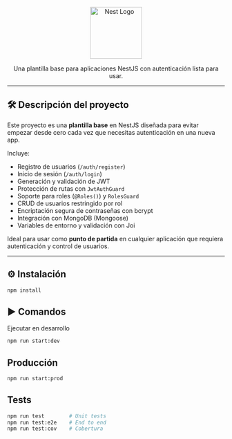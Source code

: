 <p align="center">
  <a href="http://nestjs.com/" target="blank">
    <img src="https://nestjs.com/img/logo-small.svg" width="120" alt="Nest Logo" />
  </a>
</p>

<p align="center">
  Una plantilla base para aplicaciones NestJS con autenticación lista para usar.
</p>

---

## 🛠️ Descripción del proyecto

Este proyecto es una **plantilla base** en NestJS diseñada para evitar empezar desde cero cada vez que necesitas autenticación en una nueva app.

Incluye:

- Registro de usuarios (`/auth/register`)
- Inicio de sesión (`/auth/login`)
- Generación y validación de JWT
- Protección de rutas con `JwtAuthGuard`
- Soporte para roles (`@Roles()`) y `RolesGuard`
- CRUD de usuarios restringido por rol
- Encriptación segura de contraseñas con bcrypt
- Integración con MongoDB (Mongoose)
- Variables de entorno y validación con Joi

Ideal para usar como **punto de partida** en cualquier aplicación que requiera autenticación y control de usuarios.

---

## ⚙️ Instalación

```bash
npm install
```

## ▶️ Comandos

Ejecutar en desarrollo

```bash
npm run start:dev
```

## Producción

```bash
npm run start:prod
```

## Tests

```bash
npm run test        # Unit tests
npm run test:e2e    # End to end
npm run test:cov    # Cobertura
```
